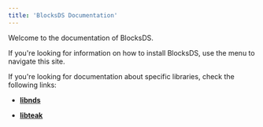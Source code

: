 ```yaml
---
title: 'BlocksDS Documentation'
---
```


Welcome to the documentation of BlocksDS.

If you're looking for information on how to install BlocksDS, use the menu to
navigate this site.

If you're looking for documentation about specific libraries, check the
following links:

- [**libnds**](./libnds/index.html)

- [**libteak**](./libteak/index.html)
